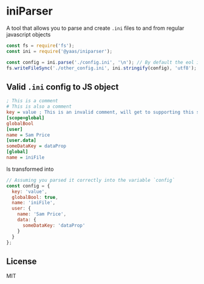# iniParser

A tool that allows you to parse and create `.ini` files to and from regular javascript objects

```js
const fs = require('fs');
const ini = require('@yaas/iniparser');

const config = ini.parse('./config.ini', '\n'); // By default the eol is \n, but you can change it to \r\n if required.
fs.writeFileSync('./other_config.ini', ini.stringify(config), 'utf8');
```

## Valid `.ini` config to JS object

```ini
; This is a comment
# This is also a comment
key = value ; This is an invalid comment, will get to supporting this soon
[scope=global]
globalBool
[user]
name = Sam Price
[user.data]
someDataKey = dataProp
[global]
name = iniFile
```

Is transformed into

```js
// Assuming you parsed it correctly into the variable `config`
const config = {
  key: 'value',
  globalBool: true,
  name: 'iniFile',
  user: {
    name: 'Sam Price',
    data: {
      someDataKey: 'dataProp'
    }
  }
};
```

## License

MIT
